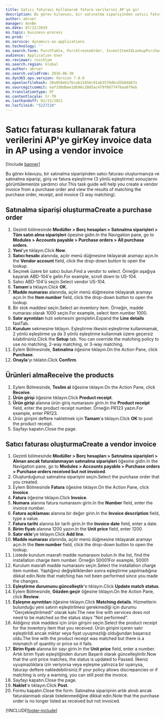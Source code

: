 ```yaml
---
title: Satıcı faturası kullanarak fatura verilerini AP'ye gir
description: Bu görev kılavuzu, bir satınalma siparişinden satıcı faturası oluşturmanıza ve satınalma siparişi, giriş ve fatura eşleştirme (3 yönlü eşleştirme) sonuçlarını görüntülemenize yardımcı olur.
author: abruer
manager: AnnBe
ms.date: 07/22/2019
ms.topic: business-process
ms.prod: ''
ms.service: dynamics-ax-applications
ms.technology: ''
ms.search.form: PurchTable, PurchCreateOrder, InventItemIdLookupPurchase, PurchEditLines, VendEditInvoice, InventItemIdLookupSimple, VendInvoiceMatchingDetails
audience: Application User
ms.reviewer: roschlom
ms.search.region: Global
ms.author: abruer
ms.search.validFrom: 2016-06-30
ms.dyn365.ops.version: Version 7.0.0
ms.openlocfilehash: 20a058eb17bcab11056c91ab3570d6cd5b84b631
ms.sourcegitcommit: eaf330dbee1db96c20d5ac479f007747bea079eb
ms.translationtype: HT
ms.contentlocale: tr-TR
ms.lasthandoff: 02/15/2021
ms.locfileid: "5227220"
---
```

# <a name="key-invoice-data-in-ap-using-a-vendor-invoice"></a><span data-ttu-id="55f3c-103">Satıcı faturası kullanarak fatura verilerini AP'ye gir</span><span class="sxs-lookup"><span data-stu-id="55f3c-103">Key invoice data in AP using a vendor invoice</span></span>

[!include [banner](../../includes/banner.md)]

<span data-ttu-id="55f3c-104">Bu görev kılavuzu, bir satınalma siparişinden satıcı faturası oluşturmanıza ve satınalma siparişi, giriş ve fatura eşleştirme (3 yönlü eşleştirme) sonuçlarını görüntülemenize yardımcı olur.</span><span class="sxs-lookup"><span data-stu-id="55f3c-104">This task guide will help you create a vendor invoice from a purchase order and view the results of matching the purchase order, receipt, and invoice (3 way matching).</span></span>


## <a name="create-a-purchase-order"></a><span data-ttu-id="55f3c-105">Satınalma siparişi oluşturma</span><span class="sxs-lookup"><span data-stu-id="55f3c-105">Create a purchase order</span></span>
1. <span data-ttu-id="55f3c-106">Gezinti bölmesinde **Modüller > Borç hesapları > Satınalma siparişleri > Tüm satın alma siparişleri** öpesine gidin.</span><span class="sxs-lookup"><span data-stu-id="55f3c-106">In the Navigation pane, go to **Modules > Accounts payable > Purchase orders > All purchase orders**.</span></span>
2. <span data-ttu-id="55f3c-107">**Yeni**'ye tıklayın.</span><span class="sxs-lookup"><span data-stu-id="55f3c-107">Click **New**.</span></span>
3. <span data-ttu-id="55f3c-108">**Satıcı hesabı** alanında, açılır menü düğmesine tıklayarak aramayı açın.</span><span class="sxs-lookup"><span data-stu-id="55f3c-108">In the **Vendor account** field, click the drop-down button to open the lookup.</span></span>
4. <span data-ttu-id="55f3c-109">Seçmek üzere bir satıcı bulun.</span><span class="sxs-lookup"><span data-stu-id="55f3c-109">Find a vendor to select.</span></span> <span data-ttu-id="55f3c-110">Örneğin aşağıya kayarak ABD-104'e gelin.</span><span class="sxs-lookup"><span data-stu-id="55f3c-110">For example, scroll down to US-104.</span></span>
5. <span data-ttu-id="55f3c-111">Satıcı ABD-104'ü seçin.</span><span class="sxs-lookup"><span data-stu-id="55f3c-111">Select vendor US-104.</span></span>
6. <span data-ttu-id="55f3c-112">**Tamam**'a tıklayın.</span><span class="sxs-lookup"><span data-stu-id="55f3c-112">Click **OK**.</span></span>
7. <span data-ttu-id="55f3c-113">**Madde numarası** alanında, açılır menü düğmesine tıklayarak aramayı açın.</span><span class="sxs-lookup"><span data-stu-id="55f3c-113">In the **Item number** field, click the drop-down button to open the lookup.</span></span>
8. <span data-ttu-id="55f3c-114">Bir stok maddesi seçin.</span><span class="sxs-lookup"><span data-stu-id="55f3c-114">Select an inventory item.</span></span> <span data-ttu-id="55f3c-115">Örneğin, madde numarası olarak 1000 seçin.</span><span class="sxs-lookup"><span data-stu-id="55f3c-115">For example, select item number 1000.</span></span>
9. <span data-ttu-id="55f3c-116">**Satır ayrıntıları** hızlı sekmesini genişletin.</span><span class="sxs-lookup"><span data-stu-id="55f3c-116">Expand the **Line details** fastTab.</span></span>
10. <span data-ttu-id="55f3c-117">**Kurulum** sekmesine tıklayın. Eşleştirme ilkesini eşleştirme kullanmamak, 2 yönlü eşleştirme ya da 3 yönlü eşleştirme kullanmak üzere geçersiz kılabilirsiniz.</span><span class="sxs-lookup"><span data-stu-id="55f3c-117">Click the **Setup** tab. You can override the matching policy to use no matching, 2-way matching, or 3-way matching.</span></span>  
11. <span data-ttu-id="55f3c-118">Eylem Bölmesinde, **Satınalma** öğesine tıklayın.</span><span class="sxs-lookup"><span data-stu-id="55f3c-118">On the Action Pane, click **Purchase**.</span></span>
12. <span data-ttu-id="55f3c-119">**Onayla**'yı tıklatın.</span><span class="sxs-lookup"><span data-stu-id="55f3c-119">Click **Confirm**.</span></span>

## <a name="receive-the-products"></a><span data-ttu-id="55f3c-120">Ürünleri alma</span><span class="sxs-lookup"><span data-stu-id="55f3c-120">Receive the products</span></span>
1. <span data-ttu-id="55f3c-121">Eylem Bölmesinde, **Teslim al** öğesine tıklayın.</span><span class="sxs-lookup"><span data-stu-id="55f3c-121">On the Action Pane, click **Receive**.</span></span>
2. <span data-ttu-id="55f3c-122">**Ürün girişi** öğesine tıklayın.</span><span class="sxs-lookup"><span data-stu-id="55f3c-122">Click **Product receipt**.</span></span>
3. <span data-ttu-id="55f3c-123">**Ürün girişi** alanına ürün giriş numarasını girin.</span><span class="sxs-lookup"><span data-stu-id="55f3c-123">In the **Product receipt** field, enter the product receipt number.</span></span> <span data-ttu-id="55f3c-124">Örneğin PR123 yazın.</span><span class="sxs-lookup"><span data-stu-id="55f3c-124">For example, enter PR123.</span></span>
4. <span data-ttu-id="55f3c-125">Ürün girişini deftere nakletmek için **Tamam**'a tıklayın.</span><span class="sxs-lookup"><span data-stu-id="55f3c-125">Click **OK** to post the product receipt.</span></span>
5. <span data-ttu-id="55f3c-126">Sayfayı kapatın.</span><span class="sxs-lookup"><span data-stu-id="55f3c-126">Close the page.</span></span>

## <a name="create-a-vendor-invoice"></a><span data-ttu-id="55f3c-127">Satıcı faturası oluşturma</span><span class="sxs-lookup"><span data-stu-id="55f3c-127">Create a vendor invoice</span></span>
1. <span data-ttu-id="55f3c-128">Gezinti bölmesinde **Modüller > Borç hesapları > Satınalma siparişleri > Alınan ancak faturalanmayan satınalma siparişleri** öğesine gidin.</span><span class="sxs-lookup"><span data-stu-id="55f3c-128">In the Navigation pane, go to **Modules > Accounts payable > Purchase orders > Purchase orders received but not invoiced**.</span></span>
2. <span data-ttu-id="55f3c-129">Oluşturduğunuz satınalma siparişini seçin.</span><span class="sxs-lookup"><span data-stu-id="55f3c-129">Select the purchase order that you created.</span></span>
3. <span data-ttu-id="55f3c-130">Eylem Bölmesinde **Fatura** öğesine tıklayın.</span><span class="sxs-lookup"><span data-stu-id="55f3c-130">On the Action Pane, click **Invoice**.</span></span>
4. <span data-ttu-id="55f3c-131">**Fatura** öğesine tıklayın.</span><span class="sxs-lookup"><span data-stu-id="55f3c-131">Click **Invoice**.</span></span>
5. <span data-ttu-id="55f3c-132">**Numara** alanına fatura numarasını girin.</span><span class="sxs-lookup"><span data-stu-id="55f3c-132">In the **Number** field, enter the invoice number.</span></span>
6. <span data-ttu-id="55f3c-133">**Fatura açıklaması** alanına bir değer girin.</span><span class="sxs-lookup"><span data-stu-id="55f3c-133">In the **Invoice description** field, type a value.</span></span>
7. <span data-ttu-id="55f3c-134">**Fatura tarihi** alanına bir tarih girin.</span><span class="sxs-lookup"><span data-stu-id="55f3c-134">In the **Invoice date** field, enter a date.</span></span>
8. <span data-ttu-id="55f3c-135">**Birim fiyatı** alanına 1200 yazın.</span><span class="sxs-lookup"><span data-stu-id="55f3c-135">In the **Unit price** field, enter 1200.</span></span>
9. <span data-ttu-id="55f3c-136">**Satır ekle**'ye tıklayın.</span><span class="sxs-lookup"><span data-stu-id="55f3c-136">Click **Add line**.</span></span>
10. <span data-ttu-id="55f3c-137">**Madde numarası** alanında, açılır menü düğmesine tıklayarak aramayı açın.</span><span class="sxs-lookup"><span data-stu-id="55f3c-137">In the **Item number** field, click the drop-down button to open the lookup.</span></span>
11. <span data-ttu-id="55f3c-138">Listede kurulum masrafı madde numarasını bulun.</span><span class="sxs-lookup"><span data-stu-id="55f3c-138">In the list, find the installation charge item number.</span></span> <span data-ttu-id="55f3c-139">Örneğin S0001</span><span class="sxs-lookup"><span data-stu-id="55f3c-139">For example, S0001</span></span>
12. <span data-ttu-id="55f3c-140">Kurulum masrafı madde numarasını seçin.</span><span class="sxs-lookup"><span data-stu-id="55f3c-140">Select the installation charge item number.</span></span> <span data-ttu-id="55f3c-141">Yaptığınız değişikliklerden sonra eşleştirme yapılmadığına dikkat edin.</span><span class="sxs-lookup"><span data-stu-id="55f3c-141">Note that matching has not been performed since you made the changes.</span></span>  
13. <span data-ttu-id="55f3c-142">**Eşleştirme durumunu güncelleştir**'e tıklayın.</span><span class="sxs-lookup"><span data-stu-id="55f3c-142">Click **Update match status**.</span></span>
14. <span data-ttu-id="55f3c-143">Eylem Bölmesinde, **Gözden geçir** öğesine tıklayın.</span><span class="sxs-lookup"><span data-stu-id="55f3c-143">On the Action Pane, click **Review**.</span></span>
15. <span data-ttu-id="55f3c-144">**Eşleşme ayrıntıları** öğesine tıklayın.</span><span class="sxs-lookup"><span data-stu-id="55f3c-144">Click **Matching details**.</span></span> <span data-ttu-id="55f3c-145">Hizmetlerin bulunduğu yeni satırın eşleştirilmesi gerekmediği için durumu "Gerçekleştirilmedi" olarak kalır.</span><span class="sxs-lookup"><span data-stu-id="55f3c-145">The new line with services does not need to be matched so the status stays "Not performed".</span></span>  
16. <span data-ttu-id="55f3c-146">Aldığınız stok maddesi için ürün girişini seçin.</span><span class="sxs-lookup"><span data-stu-id="55f3c-146">Select the product receipt for the inventory item that you received.</span></span> <span data-ttu-id="55f3c-147">Ürün girişini içeren satır eşleştirildi ancak miktar veya fiyat uyuşmazlığı olduğundan başarısız oldu.</span><span class="sxs-lookup"><span data-stu-id="55f3c-147">The line with the product receipt was matched but there is a mismatch of quantity or price so it fails.</span></span>  
17. <span data-ttu-id="55f3c-148">**Birim fiyatı** alanına bir sayı girin.</span><span class="sxs-lookup"><span data-stu-id="55f3c-148">In the **Unit price** field, enter a number.</span></span> <span data-ttu-id="55f3c-149">Artık birim fiyatı eşleştiğinden durum Başarılı olarak güncelleştirilir.</span><span class="sxs-lookup"><span data-stu-id="55f3c-149">Now that the unit price matches, the status is updated to Passed.</span></span> <span data-ttu-id="55f3c-150">İlkeniz uyuşmazlıklara izin veriyorsa veya eşleşme yalnızca bir uyarıysa, faturayı deftere nakledebilirsiniz.</span><span class="sxs-lookup"><span data-stu-id="55f3c-150">If your policy allows discrepancies or if matching is only a warning, you can still post the invoice.</span></span>  
18. <span data-ttu-id="55f3c-151">Sayfayı kapatın.</span><span class="sxs-lookup"><span data-stu-id="55f3c-151">Close the page.</span></span>
19. <span data-ttu-id="55f3c-152">**Naklet**'e tıklayın.</span><span class="sxs-lookup"><span data-stu-id="55f3c-152">Click **Post**.</span></span>
20. <span data-ttu-id="55f3c-153">Formu kapatın.</span><span class="sxs-lookup"><span data-stu-id="55f3c-153">Close the form.</span></span> <span data-ttu-id="55f3c-154">Satınalma siparişinin artık alındı ancak faturalanmadı olarak listelenmediğine dikkat edin.</span><span class="sxs-lookup"><span data-stu-id="55f3c-154">Note that the purchase order is no longer listed as received but not invoiced.</span></span>  



[!INCLUDE[footer-include](../../../includes/footer-banner.md)]